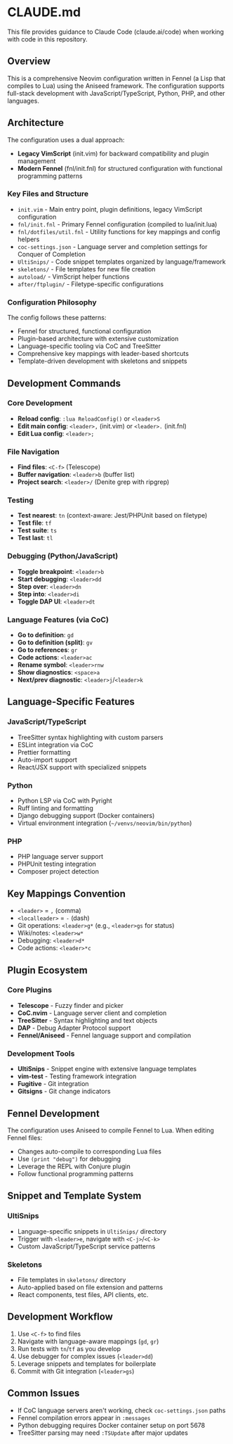 # CLAUDE.md

This file provides guidance to Claude Code (claude.ai/code) when working with code in this repository.

## Overview

This is a comprehensive Neovim configuration written in Fennel (a Lisp that compiles to Lua) using the Aniseed framework. The configuration supports full-stack development with JavaScript/TypeScript, Python, PHP, and other languages.

## Architecture

The configuration uses a dual approach:
- **Legacy VimScript** (init.vim) for backward compatibility and plugin management
- **Modern Fennel** (fnl/init.fnl) for structured configuration with functional programming patterns

### Key Files and Structure

- `init.vim` - Main entry point, plugin definitions, legacy VimScript configuration
- `fnl/init.fnl` - Primary Fennel configuration (compiled to lua/init.lua)
- `fnl/dotfiles/util.fnl` - Utility functions for key mappings and config helpers
- `coc-settings.json` - Language server and completion settings for Conquer of Completion
- `UltiSnips/` - Code snippet templates organized by language/framework
- `skeletons/` - File templates for new file creation
- `autoload/` - VimScript helper functions
- `after/ftplugin/` - Filetype-specific configurations

### Configuration Philosophy

The config follows these patterns:
- Fennel for structured, functional configuration
- Plugin-based architecture with extensive customization
- Language-specific tooling via CoC and TreeSitter
- Comprehensive key mappings with leader-based shortcuts
- Template-driven development with skeletons and snippets

## Development Commands

### Core Development
- **Reload config**: `:lua ReloadConfig()` or `<leader>S`
- **Edit main config**: `<leader>,` (init.vim) or `<leader>.` (init.fnl)
- **Edit Lua config**: `<leader>;`

### File Navigation
- **Find files**: `<C-f>` (Telescope)
- **Buffer navigation**: `<leader>b` (buffer list)
- **Project search**: `<leader>/` (Denite grep with ripgrep)

### Testing
- **Test nearest**: `tn` (context-aware: Jest/PHPUnit based on filetype)
- **Test file**: `tf`
- **Test suite**: `ts`
- **Test last**: `tl`

### Debugging (Python/JavaScript)
- **Toggle breakpoint**: `<leader>b`
- **Start debugging**: `<leader>dd`
- **Step over**: `<leader>dn`
- **Step into**: `<leader>di`
- **Toggle DAP UI**: `<leader>dt`

### Language Features (via CoC)
- **Go to definition**: `gd`
- **Go to definition (split)**: `gv`
- **Go to references**: `gr`
- **Code actions**: `<leader>ac`
- **Rename symbol**: `<leader>rnw`
- **Show diagnostics**: `<space>a`
- **Next/prev diagnostic**: `<leader>j`/`<leader>k`

## Language-Specific Features

### JavaScript/TypeScript
- TreeSitter syntax highlighting with custom parsers
- ESLint integration via CoC
- Prettier formatting
- Auto-import support
- React/JSX support with specialized snippets

### Python
- Python LSP via CoC with Pyright
- Ruff linting and formatting
- Django debugging support (Docker containers)
- Virtual environment integration (`~/venvs/neovim/bin/python`)

### PHP
- PHP language server support
- PHPUnit testing integration
- Composer project detection

## Key Mappings Convention

- `<leader>` = `,` (comma)
- `<localleader>` = `-` (dash)
- Git operations: `<leader>g*` (e.g., `<leader>gs` for status)
- Wiki/notes: `<leader>w*`
- Debugging: `<leader>d*`
- Code actions: `<leader>*c`

## Plugin Ecosystem

### Core Plugins
- **Telescope** - Fuzzy finder and picker
- **CoC.nvim** - Language server client and completion
- **TreeSitter** - Syntax highlighting and text objects
- **DAP** - Debug Adapter Protocol support
- **Fennel/Aniseed** - Fennel language support and compilation

### Development Tools
- **UltiSnips** - Snippet engine with extensive language templates
- **vim-test** - Testing framework integration
- **Fugitive** - Git integration
- **Gitsigns** - Git change indicators

## Fennel Development

The configuration uses Aniseed to compile Fennel to Lua. When editing Fennel files:
- Changes auto-compile to corresponding Lua files
- Use `(print "debug")` for debugging
- Leverage the REPL with Conjure plugin
- Follow functional programming patterns

## Snippet and Template System

### UltiSnips
- Language-specific snippets in `UltiSnips/` directory
- Trigger with `<leader>e`, navigate with `<C-j>`/`<C-k>`
- Custom JavaScript/TypeScript service patterns

### Skeletons
- File templates in `skeletons/` directory
- Auto-applied based on file extension and patterns
- React components, test files, API clients, etc.

## Development Workflow

1. Use `<C-f>` to find files
2. Navigate with language-aware mappings (`gd`, `gr`)
3. Run tests with `tn`/`tf` as you develop
4. Use debugger for complex issues (`<leader>dd`)
5. Leverage snippets and templates for boilerplate
6. Commit with Git integration (`<leader>gs`)

## Common Issues

- If CoC language servers aren't working, check `coc-settings.json` paths
- Fennel compilation errors appear in `:messages`
- Python debugging requires Docker container setup on port 5678
- TreeSitter parsing may need `:TSUpdate` after major updates